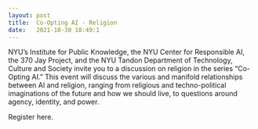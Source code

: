 ```yaml
---
layout: post
title:  Co-Opting AI - Religion
date:   2021-10-30 18:49:1
---
```

NYU’s Institute for Public Knowledge, the NYU Center for Responsible AI, the 370 Jay Project, and the NYU Tandon Department of Technology, Culture and Society invite you to a discussion on religion in the series “Co-Opting AI.” This event will discuss the various and manifold relationships between AI and religion, ranging from religious and techno-political imaginations of the future and how we should live, to questions around agency, identity, and power.

Register here.

